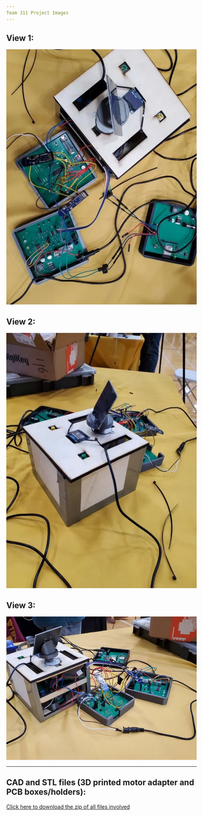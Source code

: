 ```yaml
---
Team 311 Project Images
---
```

## View 1: 

<img src="https://github.com/EGR314-2025-S-311/T311.github.io/blob/main/images/Team%20Project%20Image1.jpg?raw=true">

## View 2: 
<img src="https://github.com/EGR314-2025-S-311/T311.github.io/blob/main/images/Team%20Project%20image2.jpg?raw=true">

## View 3:
<img src="https://github.com/EGR314-2025-S-311/T311.github.io/blob/main/images/Team%20Project%20image3.jpg?raw=true">

---
CAD and STL files (3D printed motor adapter and PCB boxes/holders):
---
[Click here to download the zip of all files involved](https://github.com/EGR314-2025-S-311/T311.github.io/raw/refs/heads/main/images/Team%20311%20CAD%20and%20STL%20files.zip)
